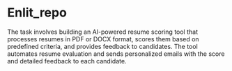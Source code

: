 # Enlit_repo
The task involves building an AI-powered resume scoring tool that processes resumes in PDF or DOCX format, scores them based on predefined criteria, and provides feedback to candidates. The tool automates resume evaluation and sends personalized emails with the score and detailed feedback to each candidate.
